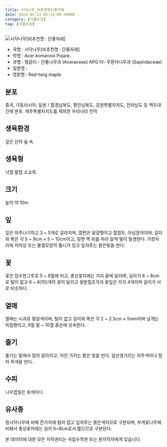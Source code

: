 ```yaml
---
title: 시닥나무_비추천명단풍자래
date: 2024-05-22 03:13:09 +0800
category: [식물도감]
tag: [식물도감]
---
```




![시닥나무[비추천명 : 단풍자래]](/fileUpload/plants/basic/Aceraceae/Acer/2320/1_th2.JPG)
- 국명 : 시닥나무[비추천명 : 단풍자래]
- 학명 : Acer komarovii Pojark.
- 과명 : 앵글러 - 단풍나무과 (Aceraceae) APG Ⅳ- 무환자나무과 (Sapindaceae)
- 일본명 : 
- 영문명 : Red-twig maple


## 분포
중국, 극동러시아, 일본 / 함경남북도, 평안남북도, 강원특별자치도, 전라남도 등 백두대간에 분포. 제주특별자치도를 제외한 우리나라 전역
## 생육환경
깊은 산의 숲 속
## 생육형
낙엽 활엽 소교목.
## 크기
높이 약 10m.
## 잎
잎은 마주나기하고 3 ~ 5개로 갈라지며, 열편은 달걀형이고 점첨두, 아심장저이며, 길이와 폭은 각 5 ~ 9cm × 5 ~ 10cm이고, 뒷면 맥 위를 따라 갈색 털이 밀생한다.  가장자리에 치아상 또는 물결모양의 톱니가 있고 잎자루는 붉은빛을 띤다.
## 꽃
꽃은 암수한그루로 5 ~ 6월에 피고, 총상꽃차례는 가지 끝에 달리며, 길이가 6 ~ 8cm로 털이 없고 6 ~ 8(10)개의 꽃이 달리고 꽃받침조각과 꽃잎은 각각 4개이며 길이가 서로 비슷하다.
## 열매
열매는 시과로 황갈색이며, 털이 없고 길이와 폭은 각 2 ~ 2.5cm × 5mm이며 날개는 피침형이고, 9월 말 ~ 10월 중순에 성숙한다.
## 줄기
줄기는 밑에서 많이 갈라지고, 어린 가지는 붉은 빛을 띤다.일년생가지는 자주색이나 점차 회색을 띤다.
## 수피
나무껍질은 회색이다.
## 유사종
청시닥나무에 비해 잔가지에 털이 없고 잎자루는 붉은색이므로 구분되며, 부게꽃나무에 비해서 총상꽃차례는 길이 6~8cm로서 짧으므로 구분된다.






본 데이터에 대한 모든 저작권리는 국립수목원 또는 원저작자에게 있습니다.
